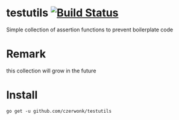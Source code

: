 # testutils [![Build Status](https://travis-ci.org/czerwonk/testutils.svg)][travis]
Simple collection of assertion functions to prevent boilerplate code

# Remark
this collection will grow in the future

# Install
```
go get -u github.com/czerwonk/testutils
```
[travis]: https://travis-ci.org/czerwonk/testutils
